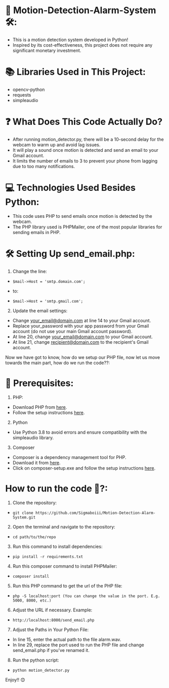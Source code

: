 # 🎥 Motion-Detection-Alarm-System 🛠️:

- This is a motion detection system developed in Python!
- Inspired by its cost-effectiveness, this project does not require any significant monetary investment.

# 📚 Libraries Used in This Project:

- opencv-python
- requests
- simpleaudio

# ❓ What Does This Code Actually Do?

- After running motion_detector.py, there will be a 10-second delay for the webcam to warm up and avoid lag issues.
- It will play a sound once motion is detected and send an email to your Gmail account.
- It limits the number of emails to 3 to prevent your phone from lagging due to too many notifications.

# 💻 Technologies Used Besides Python:

- This code uses PHP to send emails once motion is detected by the webcam.
- The PHP library used is PHPMailer, one of the most popular libraries for sending emails in PHP.

# 🛠️ Setting Up send_email.php:

1. Change the line:
-     $mail->Host = 'smtp.domain.com';
- to:
-     $mail->Host = 'smtp.gmail.com';

2. Update the email settings:

- Change your_email@domain.com at line 14 to your Gmail account.
- Replace your_password with your app password from your Gmail account (do not use your main        Gmail account password).
- At line 20, change your_email@domain.com to your Gmail account.
- At line 21, change recipient@domain.com to the recipient's Gmail account.

Now we have got to know, how do we setup our PHP file, now let us move towards the main part, how do we run the code??:

# 📁 Prerequisites:

1. PHP:

- Download PHP from [here](https://windows.php.net/download/).
- Follow the setup instructions [here](https://www.geeksforgeeks.org/how-to-install-php-in-windows-10/).

2. Python

- Use Python 3.8 to avoid errors and ensure compatibility with the simpleaudio library.

3. Composer

- Composer is a dependency management tool for PHP.
- Download it from [here](https://getcomposer.org/download/).
- Click on composer-setup.exe and follow the setup instructions   [here](https://www.geeksforgeeks.org/how-to-install-php-composer-on-windows/).

# How to run the code 🚀?:

1. Clone the repository:
-     git clone https://github.com/Sigmaboiii/Motion-Detection-Alarm-System.git

2. Open the terminal and navigate to the repository:
-     cd path/to/the/repo 

3. Run this command to install dependencies:
-     pip install -r requirements.txt

4. Run this composer command to install PHPMailer:
-     composer install

5. Run this PHP command to get the url of the PHP file:
-     php -S localhost:port (You can change the value in the port. E.g. 5000, 8000, etc.)

6. Adjust the URL if necessary. Example:
-     http://localhost:8000/send_email.php

7. Adjust the Paths in Your Python File:

- In line 15, enter the actual path to the file alarm.wav.
- In line 29, replace the port used to run the PHP file and change send_email.php if you've renamed it.

8. Run the python script:
-     python motion_detector.py

Enjoy!! 😊 


